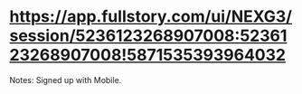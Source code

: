 # https://app.fullstory.com/ui/NEXG3/session/5236123268907008:5236123268907008!5871535393964032

Notes: Signed up with Mobile.